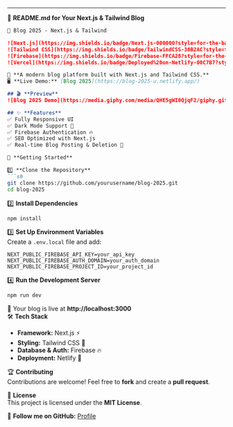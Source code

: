 

---

📌 **README.md for Your Next.js & Tailwind Blog**  

```md
🚀 Blog 2025 - Next.js & Tailwind  

![Next.js](https://img.shields.io/badge/Next.js-000000?style=for-the-badge&logo=nextdotjs&logoColor=white)  
![Tailwind CSS](https://img.shields.io/badge/TailwindCSS-38B2AC?style=for-the-badge&logo=tailwindcss&logoColor=white)  
![Firebase](https://img.shields.io/badge/Firebase-FFCA28?style=for-the-badge&logo=firebase&logoColor=black)  
![Vercel](https://img.shields.io/badge/Deployed%20on-Netlify-00C7B7?style=for-the-badge&logo=netlify&logoColor=white)  

🌟 **A modern blog platform built with Next.js and Tailwind CSS.**  
🖥️ **Live Demo:** [Blog 2025](https://blog-2025-u.netlify.app/)  

## 🎬 **Preview**  
![Blog 2025 Demo](https://media.giphy.com/media/QHE5gWI0QjqF2/giphy.gif)  

## ✨ **Features**  
✅ Fully Responsive UI  
✅ Dark Mode Support 🌙  
✅ Firebase Authentication 🔥  
✅ SEO Optimized with Next.js  
✅ Real-time Blog Posting & Deletion 📝  

🚀 **Getting Started**  

1️⃣ **Clone the Repository**  
```sh
git clone https://github.com/yourusername/blog-2025.git
cd blog-2025
```

2️⃣ **Install Dependencies**  
```sh
npm install
```
3️⃣ **Set Up Environment Variables**  
Create a `.env.local` file and add:  
```
NEXT_PUBLIC_FIREBASE_API_KEY=your_api_key
NEXT_PUBLIC_FIREBASE_AUTH_DOMAIN=your_auth_domain
NEXT_PUBLIC_FIREBASE_PROJECT_ID=your_project_id
```

4️⃣ **Run the Development Server**  
```sh
npm run dev
```
🚀 Your blog is live at **http://localhost:3000**  
🛠 **Tech Stack**  
- **Framework:** Next.js ⚡  
- **Styling:** Tailwind CSS 🎨  
- **Database & Auth:** Firebase 🔥  
- **Deployment:** Netlify 🚀  

🏆 **Contributing**  
Contributions are welcome! Feel free to **fork** and create a **pull request**.  

📜 **License**  
This project is licensed under the **MIT License**.  

🔗 **Follow me on GitHub:** [Profile](https://github.com/zahidx)  
```

